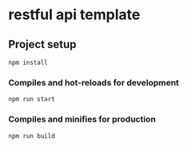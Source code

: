 # restful api template

## Project setup
```
npm install 
```

### Compiles and hot-reloads for development
```
npm run start
```

### Compiles and minifies for production
```
npm run build
```
